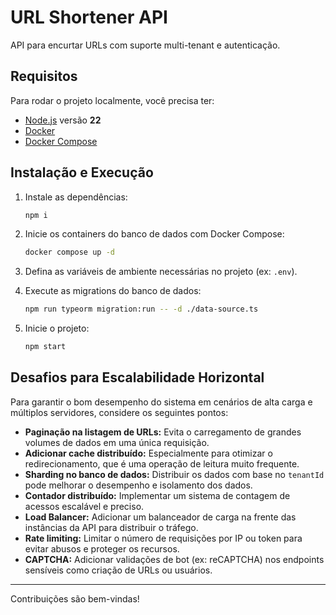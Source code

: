 # URL Shortener API

API para encurtar URLs com suporte multi-tenant e autenticação.

## Requisitos

Para rodar o projeto localmente, você precisa ter:

- [Node.js](https://nodejs.org/) versão **22**
- [Docker](https://www.docker.com/)
- [Docker Compose](https://docs.docker.com/compose/)

## Instalação e Execução

1. Instale as dependências:

   ```bash
   npm i
   ```

2. Inicie os containers do banco de dados com Docker Compose:

   ```bash
   docker compose up -d
   ```

3. Defina as variáveis de ambiente necessárias no projeto (ex: `.env`).

4. Execute as migrations do banco de dados:

   ```bash
   npm run typeorm migration:run -- -d ./data-source.ts
   ```

5. Inicie o projeto:
   ```bash
   npm start
   ```

## Desafios para Escalabilidade Horizontal

Para garantir o bom desempenho do sistema em cenários de alta carga e múltiplos servidores, considere os seguintes pontos:

- **Paginação na listagem de URLs:** Evita o carregamento de grandes volumes de dados em uma única requisição.
- **Adicionar cache distribuído:** Especialmente para otimizar o redirecionamento, que é uma operação de leitura muito frequente.
- **Sharding no banco de dados:** Distribuir os dados com base no `tenantId` pode melhorar o desempenho e isolamento dos dados.
- **Contador distribuído:** Implementar um sistema de contagem de acessos escalável e preciso.
- **Load Balancer:** Adicionar um balanceador de carga na frente das instâncias da API para distribuir o tráfego.
- **Rate limiting:** Limitar o número de requisições por IP ou token para evitar abusos e proteger os recursos.
- **CAPTCHA:** Adicionar validações de bot (ex: reCAPTCHA) nos endpoints sensíveis como criação de URLs ou usuários.

---

Contribuições são bem-vindas!

